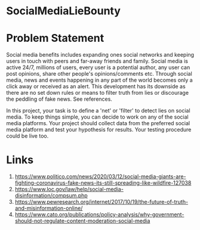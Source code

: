 # SocialMediaLieBounty

# Problem Statement
Social media benefits includes expanding ones social networks and keeping users in touch with peers and far-away friends and family. Social media is active 24/7, millions of users, every user is a potential author, any user can post opinions, share other people's opinions/comments etc. Through social media, news and events happening in any part of the world becomes only a click away or received as an alert. This development has its downside as there are no set down rules or means to filter truth from lies or discourage the peddling of fake news. See references.

 

In this project, your task is to define a 'net' or 'filter' to detect lies on social media. To keep things simple, you can decide to work on any of the social media platforms. Your project should collect data from the preferred social media platform and test your hypothesis for results. Your testing procedure could be live too.

# Links
1. https://www.politico.com/news/2020/03/12/social-media-giants-are-fighting-coronavirus-fake-news-its-still-spreading-like-wildfire-127038
2. https://www.loc.gov/law/help/social-media-disinformation/compsum.php
3. https://www.pewresearch.org/internet/2017/10/19/the-future-of-truth-and-misinformation-online/
4. https://www.cato.org/publications/policy-analysis/why-government-should-not-regulate-content-moderation-social-media
